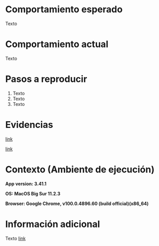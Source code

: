 # Comportamiento esperado
Texto

# Comportamiento actual
Texto

# Pasos a reproducir
1. Texto
2. Texto
3. Texto

# Evidencias
[link]()

[link]()

# Contexto (Ambiente de ejecución)

**App version: 3.41.1**

**OS: MacOS Big Sur 11.2.3** 

**Browser: Google Chrome, v100.0.4896.60 (build official)(x86_64)**

# Información adicional

Texto [link]()